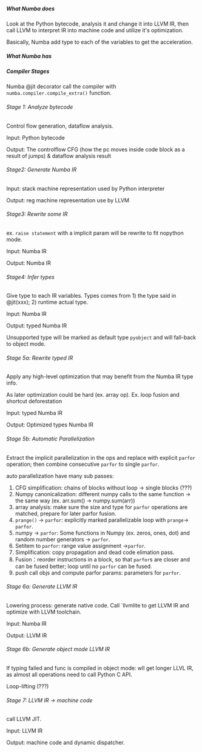 ##### What Numba does

Look at the Python bytecode, analysis it and change it into LLVM IR, then call LLVM to interpret IR into machine code and utilize it's optimization.

Basically, Numba add type to each of the variables to get the acceleration.



##### What Numba has



##### Compiler Stages

Numba @jit decorator call the compiler with `numba.compiler.compile_extra()` function.

###### Stage 1: Analyze bytecode

Control flow generation, dataflow analysis.

Input: Python bytecode

Output: The controlflow CFG (how the pc moves inside code block as a result of jumps) & dataflow analysis result

###### Stage2: Generate Numba IR

Input: stack machine representation used by Python interpreter

Output: reg machine representation use by LLVM

###### Stage3: Rewrite some IR

ex. `raise statement` with a implicit param will be rewrite to fit nopython mode.

Input: Numba IR

Output: Numba IR

###### Stage4: Infer types

Give type to each IR variables. Types comes from 1) the type said in @jit(xxx); 2) runtime actual type.

Input: Numba IR

Output: typed Numba IR

Unsupported type will be marked as default type `pyobject` and will fall-back to object mode.

###### Stage 5a: Rewrite typed IR

Apply any high-level optimization that may benefit from the Numba IR type info.

As later optimization could be hard (ex. array op). Ex. loop fusion and shortcut deforestation

Input: typed Numba IR

Output: Optimized types Numba IR

###### Stage 5b: Automatic Parallelization

Extract the implicit parallelization in the ops and replace with explicit `parfor` operation; then combine consecutive `parfor` to single `parfor`.

auto parallelization have many sub passes:

1) CFG simplification: chains of blocks without loop -> single blocks (???)
2) Numpy canonicalization: different numpy calls to the same function -> the same way (ex. arr.sum() -> numpy.sum(arr))
3) array analysis: make sure the size and type for `parfor` operations are matched, prepare for later parfor fusion.
4) `prange()` -> `parfor`: explicitly marked parallelizable loop with `prange`-> `parfor`.
5) numpy -> `parfor`: Some functions in Numpy (ex. zeros, ones, dot) and random number generators -> `parfor`.
6) Setitem to `parfor`: range value assignment ->`parfor`. 
7) Simplification: copy propagation and dead code elimation pass.
8) Fusion：reorder instructions in a block, so that `parfor`s are closer and can be fused better; loop until no `parfor` can be fused.
9) push call objs and compute parfor params: parameters for `parfor`.

###### Stage 6a: Generate LLVM IR

Lowering process: generate native code. Call `llvmlite to get LLVM IR and optimize with LLVM toolchain.

Input: Numba IR

Output: LLVM IR

###### Stage 6b: Generate object mode LLVM IR

If typing failed and func is compiled in object mode: wll get longer LLVL IR, as almost all operations need to call Python C API.

Loop-lifting (???)

###### Stage 7: LLVM IR -> machine code

call LLVM JIT. 

Input: LLVM IR

Output: machine code and dynamic dispatcher.
